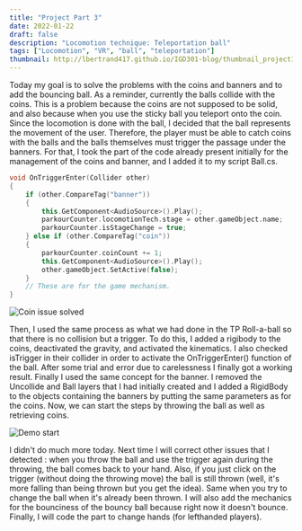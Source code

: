 ```yaml
---
title: "Project Part 3"
date: 2022-01-22
draft: false
description: "Locomotion technique: Teleportation ball"
tags: ["Locomotion", "VR", "ball", "teleportation"]
thumbnail: http://lbertrand417.github.io/IGD301-blog/thumbnail_project1.png
---
```


Today my goal is to solve the problems with the coins and banners and to add the bouncing ball. As a reminder, currently the balls collide with the coins.
This is a problem because the coins are not supposed to be solid, and also because when you use the sticky ball you teleport onto the coin.
Since the locomotion is done with the ball, I decided that the ball represents the movement of the user. Therefore, the player must be able to catch coins 
with the balls and the balls themselves must trigger the passage under the banners. For that, I took the part of the code already present initially for the management 
of the coins and banner, and I added it to my script Ball.cs.

```c++
void OnTriggerEnter(Collider other)
{
	if (other.CompareTag("banner"))
	{
		this.GetComponent<AudioSource>().Play();
		parkourCounter.locomotionTech.stage = other.gameObject.name;
		parkourCounter.isStageChange = true;
	} else if (other.CompareTag("coin"))
	{
		parkourCounter.coinCount += 1;
		this.GetComponent<AudioSource>().Play();
		other.gameObject.SetActive(false);
	}
	// These are for the game mechanism.
}
```

![Coin issue solved](http://lbertrand417.github.io/IGD301-blog/coin_issue_solved.gif)


Then, I used the same process as what we had done in the TP Roll-a-ball so that there is no collision but a trigger. 
To do this, I added a rigibody to the coins, deactivated the gravity, and activated the kinematics. I also checked isTrigger in their collider in order to 
activate the OnTriggerEnter() function of the ball. After some trial and error due to carelessness I finally got a working result. 
Finally I used the same concept for the banner. I removed the Uncollide and Ball layers that I had initially created and I added a RigidBody to the objects 
containing the banners by putting the same parameters as for the coins. Now, we can start the steps by throwing the ball as well as retrieving coins.

![Demo start](http://lbertrand417.github.io/IGD301-blog/demo_start.gif)

I didn't do much more today. Next time I will correct other issues that I detected : when you throw the ball and use the trigger again during the throwing, 
the ball comes back to your hand. Also, if you just click on the trigger (without doing the throwing move) the ball is still thrown (well, it's more falling than 
being thrown but you get the idea). Same when you try to change the ball when it's already been thrown. I will also add the mechanics for the bounciness of the bouncy ball
because right now it doesn't bounce. Finally, I will code the part to change hands (for lefthanded players).